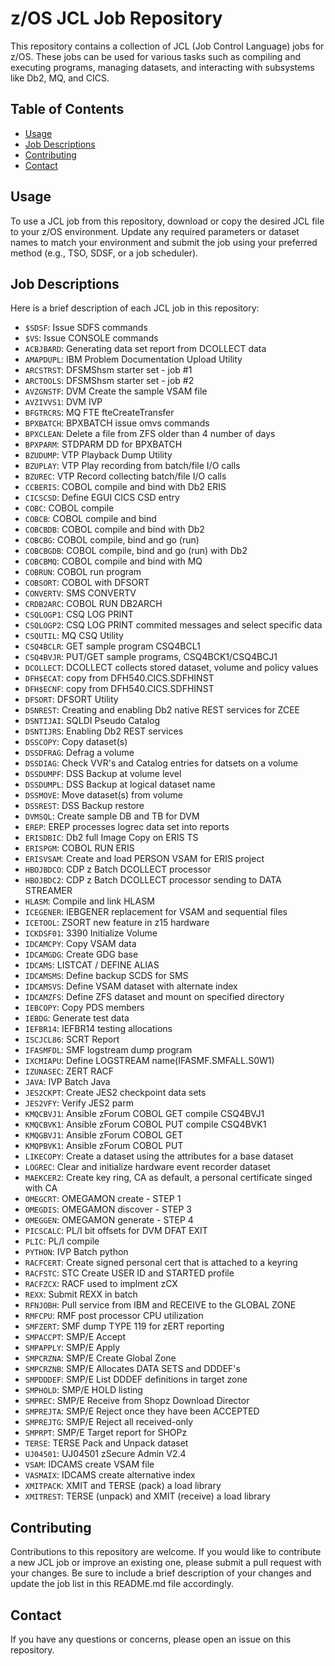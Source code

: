 # z/OS JCL Job Repository

This repository contains a collection of JCL (Job Control Language) jobs for z/OS. These jobs can be used for various tasks such as compiling and executing programs, managing datasets, and interacting with subsystems like Db2, MQ, and CICS.

## Table of Contents

- [Usage](#usage)
- [Job Descriptions](#job-descriptions)
- [Contributing](#contributing)
- [Contact](#contact)

## Usage

To use a JCL job from this repository, download or copy the desired JCL file to your z/OS environment. Update any required parameters or dataset names to match your environment and submit the job using your preferred method (e.g., TSO, SDSF, or a job scheduler).

## Job Descriptions

Here is a brief description of each JCL job in this repository:

- `$SDSF`: Issue SDFS commands
- `$VS`: Issue CONSOLE commands
- `ACBJBARD`: Generating data set report from DCOLLECT data
- `AMAPDUPL`: IBM Problem Documentation Upload Utility
- `ARCSTRST`: DFSMShsm starter set - job #1
- `ARCTOOLS`: DFSMShsm starter set - job #2
- `AVZGNSTF`: DVM Create the sample VSAM file
- `AVZIVVS1`: DVM IVP
- `BFGTRCRS`: MQ FTE fteCreateTransfer
- `BPXBATCH`: BPXBATCH issue omvs commands
- `BPXCLEAN`: Delete a file from ZFS older than 4 number of days
- `BPXPARM`: STDPARM DD for BPXBATCH
- `BZUDUMP`: VTP Playback Dump Utility
- `BZUPLAY`: VTP Play recording from batch/file I/O calls
- `BZUREC`: VTP Record collecting batch/file I/O calls
- `CCBERIS`: COBOL compile and bind with Db2 ERIS
- `CICSCSD`: Define EGUI CICS CSD entry
- `COBC`: COBOL compile
- `COBCB`: COBOL compile and bind
- `COBCBDB`: COBOL compile and bind with Db2
- `COBCBG`: COBOL compile, bind and go (run)
- `COBCBGDB`: COBOL compile, bind and go (run) with Db2
- `COBCBMQ`: COBOL compile and bind with MQ
- `COBRUN`: COBOL run program
- `COBSORT`: COBOL with DFSORT
- `CONVERTV`: SMS CONVERTV
- `CRDB2ARC`: COBOL RUN DB2ARCH
- `CSQLOGP1`: CSQ LOG PRINT
- `CSQLOGP2`: CSQ LOG PRINT commited messages and select specific data
- `CSQUTIL`: MQ CSQ Utility
- `CSQ4BCLR`: GET sample program CSQ4BCL1
- `CSQ4BVJR`: PUT/GET sample programs, CSQ4BCK1/CSQ4BCJ1
- `DCOLLECT`: DCOLLECT collects stored dataset, volume and policy values
- `DFH$ECAT`: copy from DFH540.CICS.SDFHINST
- `DFH$ECNF`: copy from DFH540.CICS.SDFHINST
- `DFSORT`: DFSORT Utility
- `DSNREST`: Creating and enabling Db2 native REST services for ZCEE
- `DSNTIJAI`: SQLDI Pseudo Catalog
- `DSNTIJRS`: Enabling Db2 REST services
- `DSSCOPY`: Copy dataset(s)
- `DSSDFRAG`: Defrag a volume
- `DSSDIAG`: Check VVR's and Catalog entries for datsets on a volume
- `DSSDUMPF`: DSS Backup at volume level
- `DSSDUMPL`: DSS Backup at logical dataset name
- `DSSMOVE`: Move dataset(s) from volume
- `DSSREST`: DSS Backup restore
- `DVMSQL`: Create sample DB and TB for DVM
- `EREP`: EREP processes logrec data set into reports
- `ERISDBIC`: Db2 full Image Copy on ERIS TS
- `ERISPGM`: COBOL RUN ERIS
- `ERISVSAM`: Create and load PERSON VSAM for ERIS project
- `HBOJBDCO`: CDP z Batch DCOLLECT processor
- `HBOJBDC2`: CDP z Batch DCOLLECT processor sending to DATA STREAMER
- `HLASM`: Compile and link HLASM
- `ICEGENER`: IEBGENER replacement for VSAM and sequential files
- `ICETOOL`: ZSORT new feature in z15 hardware
- `ICKDSF01`: 3390 Initialize Volume
- `IDCAMCPY`: Copy VSAM data
- `IDCAMGDG`: Create GDG base
- `IDCAMS`: LISTCAT / DEFINE ALIAS
- `IDCAMSMS`: Define backup SCDS for SMS
- `IDCAMSVS`: Define VSAM dataset with alternate index
- `IDCAMZFS`: Define ZFS dataset and mount on specified directory
- `IEBCOPY`: Copy PDS members
- `IEBDG`: Generate test data
- `IEFBR14`: IEFBR14 testing allocations
- `ISCJCL86`: SCRT Report
- `IFASMFDL`: SMF logstream dump program
- `IXCMIAPU`: Define LOGSTREAM name(IFASMF.SMFALL.S0W1)
- `IZUNASEC`: ZERT RACF
- `JAVA`: IVP Batch Java
- `JES2CKPT`: Create JES2 checkpoint data sets
- `JES2VFY`: Verify JES2 parm
- `KMQCBVJ1`: Ansible zForum COBOL GET compile CSQ4BVJ1
- `KMQCBVK1`: Ansible zForum COBOL PUT compile CSQ4BVK1
- `KMQGBVJ1`: Ansible zForum COBOL GET
- `KMQPBVK1`: Ansible zForum COBOL PUT
- `LIKECOPY`: Create a dataset using the attributes for a base dataset
- `LOGREC`: Clear and initialize hardware event recorder dataset
- `MAEKCER2`: Create key ring, CA as default, a personal certificate singed with CA
- `OMEGCRT`: OMEGAMON create - STEP 1
- `OMEGDIS`: OMEGAMON discover - STEP 3
- `OMEGGEN`: OMEGAMON generate - STEP 4
- `PICSCALC`: PL/I bit offsets for DVM DFAT EXIT
- `PLIC`: PL/I compile
- `PYTHON`: IVP Batch python
- `RACFCERT`: Create signed personal cert that is attached to a keyring
- `RACFSTC`: STC Create USER ID and STARTED profile
- `RACFZCX`: RACF used to implment zCX
- `REXX`: Submit REXX in batch
- `RFNJOBH`: Pull service from IBM and RECEIVE to the GLOBAL ZONE
- `RMFCPU`: RMF post processor CPU utilization
- `SMFZERT`: SMF dump TYPE 119 for zERT reporting
- `SMPACCPT`: SMP/E Accept
- `SMPAPPLY`: SMP/E Apply
- `SMPCRZNA`: SMP/E Create Global Zone
- `SMPCRZNB`: SMP/E Allocates DATA SETS and DDDEF's
- `SMPDDDEF`: SMP/E List DDDEF definitions in target zone
- `SMPHOLD`: SMP/E HOLD listing
- `SMPREC`: SMP/E Receive from Shopz Download Director
- `SMPREJTA`: SMP/E Reject once they have been ACCEPTED
- `SMPREJTG`: SMP/E Reject all received-only
- `SMPRPT`: SMP/E Target report for SHOPz
- `TERSE`: TERSE Pack and Unpack dataset
- `UJ04501`: UJ04501 zSecure Admin V2.4
- `VSAM`: IDCAMS create VSAM file
- `VASMAIX`: IDCAMS create alternative index
- `XMITPACK`: XMIT and TERSE (pack) a load library
- `XMITREST`: TERSE (unpack) and XMIT (receive) a load library

## Contributing
Contributions to this repository are welcome. If you would like to contribute a new JCL job or improve an existing one, please submit a pull request with your changes. Be sure to include a brief description of your changes and update the job list in this README.md file accordingly.

## Contact
If you have any questions or concerns, please open an issue on this repository.
